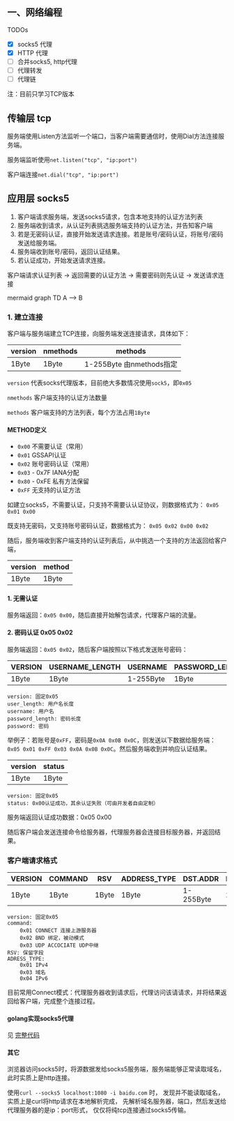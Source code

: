 ## 一、网络编程

TODOs

- [x] socks5 代理
- [x] HTTP 代理
- [ ] 合并socks5, http代理
- [ ] 代理转发
- [ ] 代理链

注：目前只学习TCP版本

## 传输层 tcp

服务端使用Listen方法监听一个端口，当客户端需要通信时，使用Dial方法连接服务端。

服务端监听使用`net.listen("tcp", "ip:port")`

客户端连接`net.dial("tcp", "ip:port")`

## 应用层 socks5

1. 客户端请求服务端，发送socks5请求，包含本地支持的认证方法列表
2. 服务端收到请求，从认证列表挑选服务端支持的认证方法，并告知客户端
3. 若是无密码认证，直接开始发送请求连接。若是账号/密码认证，将账号/密码发送给服务端。
4. 服务端收到账号/密码，返回认证结果。
5. 若认证成功，开始发送请求连接。

客户端请求认证列表 -> 返回需要的认证方法 -> 需要密码则先认证 -> 发送请求连接

mermaid
graph TD
   A --> B
   

### 1. 建立连接

客户端与服务端建立TCP连接，向服务端发送连接请求，具体如下：

| version | nmethods | methods |
| --- | --- | --- |
|1Byte | 1Byte | 1-255Byte 由nmethods指定 |

`version` 代表socks代理版本，目前绝大多数情况使用`sock5`，即`0x05`

`nmethods` 客户端支持的认证方法数量

`methods` 客户端支持的方法列表，每个方法占用`1Byte`

#### METHOD定义

- `0x00` 不需要认证（常用）
- `0x01` GSSAPI认证
- `0x02` 账号密码认证（常用）
- `0x03` - 0x7F IANA分配
- `0x80` - 0xFE 私有方法保留
- `0xFF` 无支持的认证方法

如建立socks5，不需要认证，只支持不需要认认证协议，则数据格式为：
`0x05 0x01 0x00`

既支持无密码，又支持账号密码认证，数据格式为：
`0x05 0x02 0x00 0x02`

随后，服务端收到客户端支持的认证列表后，从中挑选一个支持的方法返回给客户端，

version | method
--- | --- 
1Byte | 1Byte

#### 1. 无需认证
 服务端返回：`0x05 0x00`，随后直接开始解包请求，代理客户端的流量。

#### 2. 密码认证 0x05 0x02
服务端返回：`0x05 0x02`，随后客户端按照以下格式发送账号密码：

VERSION| USERNAME_LENGTH | USERNAME | PASSWORD_LENGTH | PASSWORD
--- | --- | --- | --- | ---
1Byte|1Byte|1-255Byte|1Byte|1-255Byte

    version: 固定0x05
    user_length: 用户名长度
    username: 用户名
    password_length: 密码长度
    password: 密码

举例子：若账号是`0xFF`，密码是`0x0A 0x0B 0x0C`，则发送以下数据给服务端：
`0x05 0x01 0xFF 0x03 0x0A 0x0B 0x0C`。然后服务端收到并响应认证结果。

version | status
--- | ---
1Byte | 1Byte

    version: 固定0x05
    status: 0x00认证成功，其余认证失败（可由开发者自由定制）

服务端返回认证成功数据：0x05 0x00

随后客户端会发送连接命令给服务器，代理服务器会连接目标服务器，并返回结果。

### 客户端请求格式


VERSION|COMMAND|RSV|ADDRESS_TYPE|DST.ADDR|DST.PORT
---|---|---|---|---|---
1Byte|1Byte|1Byte|1Byte|1-255Byte|2Byte

    version: 固定0x05
    command: 
        0x01 CONNECT 连接上游服务器
        0x02 BND 绑定，被动模式
        0x03 UDP ACCOCIATE UDP中继
    RSV: 保留字段
    ADRESS_TYPE:
        0x01 IPv4
        0x03 域名
        0x04 IPv6

目前常用Connect模式：代理服务器收到请求后，代理访问该请请求，并将结果返回给客户端，完成整个连接过程。

#### golang实现socks5代理
见 [完整代码](./Proxy/Socks5/socks5.go)



#### 其它

浏览器访问socks5时，将源数据发给socks5服务端，服务端能够正常读取域名，此时实质上是http连接。

使用`curl --socks5 localhost:1080 -i baidu.com` 时，
发现并不能读取域名，实质上是curl将http请求在本地解析完成，
先解析域名服务器，端口，然后发送给代理服务器的是ip：port形式，
仅仅将纯tcp连接通过socks5传输。